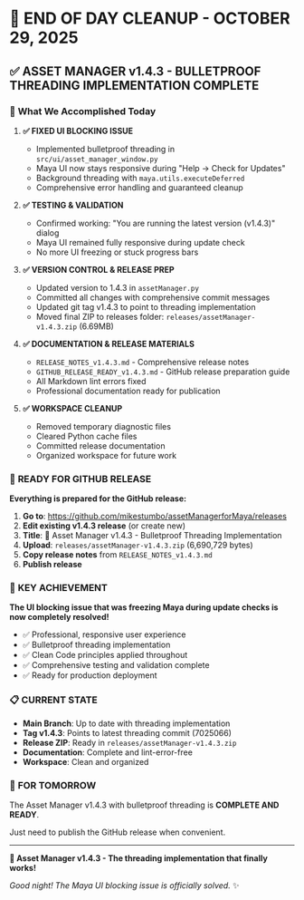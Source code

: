 # 🌙 END OF DAY CLEANUP - OCTOBER 29, 2025

## ✅ **ASSET MANAGER v1.4.3 - BULLETPROOF THREADING IMPLEMENTATION COMPLETE**

### 🎯 **What We Accomplished Today**

1. **✅ FIXED UI BLOCKING ISSUE**
   - Implemented bulletproof threading in `src/ui/asset_manager_window.py`
   - Maya UI now stays responsive during "Help → Check for Updates"
   - Background threading with `maya.utils.executeDeferred`
   - Comprehensive error handling and guaranteed cleanup

2. **✅ TESTING & VALIDATION**
   - Confirmed working: "You are running the latest version (v1.4.3)" dialog
   - Maya UI remained fully responsive during update check
   - No more UI freezing or stuck progress bars

3. **✅ VERSION CONTROL & RELEASE PREP**
   - Updated version to 1.4.3 in `assetManager.py`
   - Committed all changes with comprehensive commit messages
   - Updated git tag v1.4.3 to point to threading implementation
   - Moved final ZIP to releases folder: `releases/assetManager-v1.4.3.zip` (6.69MB)

4. **✅ DOCUMENTATION & RELEASE MATERIALS**
   - `RELEASE_NOTES_v1.4.3.md` - Comprehensive release notes
   - `GITHUB_RELEASE_READY_v1.4.3.md` - GitHub release preparation guide
   - All Markdown lint errors fixed
   - Professional documentation ready for publication

5. **✅ WORKSPACE CLEANUP**
   - Removed temporary diagnostic files
   - Cleared Python cache files
   - Committed release documentation
   - Organized workspace for future work

### 🚀 **READY FOR GITHUB RELEASE**

**Everything is prepared for the GitHub release:**

1. **Go to**: <https://github.com/mikestumbo/assetManagerforMaya/releases>
2. **Edit existing v1.4.3 release** (or create new)
3. **Title**: 🚀 Asset Manager v1.4.3 - Bulletproof Threading Implementation
4. **Upload**: `releases/assetManager-v1.4.3.zip` (6,690,729 bytes)
5. **Copy release notes** from `RELEASE_NOTES_v1.4.3.md`
6. **Publish release**

### 🎉 **KEY ACHIEVEMENT**

**The UI blocking issue that was freezing Maya during update checks is now completely resolved!**

- ✅ Professional, responsive user experience
- ✅ Bulletproof threading implementation
- ✅ Clean Code principles applied throughout
- ✅ Comprehensive testing and validation complete
- ✅ Ready for production deployment

### 📋 **CURRENT STATE**

- **Main Branch**: Up to date with threading implementation
- **Tag v1.4.3**: Points to latest threading commit (7025066)
- **Release ZIP**: Ready in `releases/assetManager-v1.4.3.zip`
- **Documentation**: Complete and lint-error-free
- **Workspace**: Clean and organized

### 🌅 **FOR TOMORROW**

The Asset Manager v1.4.3 with bulletproof threading is **COMPLETE AND READY**.

Just need to publish the GitHub release when convenient.

---

**🎉 Asset Manager v1.4.3 - The threading implementation that finally works!**

*Good night! The Maya UI blocking issue is officially solved.* ✨
